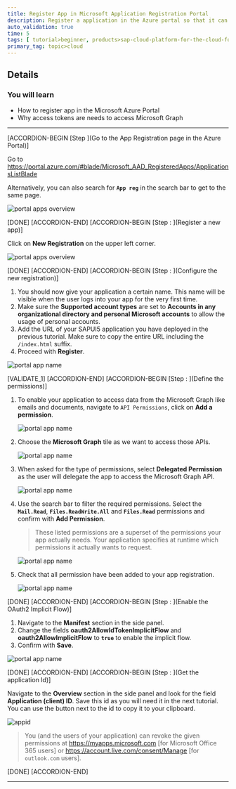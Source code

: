 ```yaml
---
title: Register App in Microsoft Application Registration Portal
description: Register a application in the Azure portal so that it can be issues access tokens
auto_validation: true
time: 5
tags: [ tutorial>beginner, products>sap-cloud-platform-for-the-cloud-foundry-environment]
primary_tag: topic>cloud
---
```


## Details
### You will learn
  - How to register app in the Microsoft Azure Portal
  - Why access tokens are needs to access Microsoft Graph

---

[ACCORDION-BEGIN [Step ](Go to the App Registration page in the Azure Portal)]

Go to <https://portal.azure.com/#blade/Microsoft_AAD_RegisteredApps/ApplicationsListBlade>

Alternatively, you can also search for **`App reg`** in the search bar to get to the same page.

![portal apps overview](./ms-portal-search.png)



[DONE]
[ACCORDION-END]
[ACCORDION-BEGIN [Step : ](Register a new app)]

Click on **New Registration** on the upper left corner.


![portal apps overview](./ms-portal-app-new.png)


[DONE]
[ACCORDION-END]
[ACCORDION-BEGIN [Step : ](Configure the new registration)]


1. You should now give your application a certain name. This name will be visible when the user logs into your app for the very first time.
2. Make sure the **Supported account types** are set to **Accounts in any organizational directory and personal Microsoft accounts** to allow the usage of personal accounts.
3. Add the URL of your SAPUI5 application you have deployed in the previous tutorial. Make sure to copy the entire URL including the `/index.html` suffix.
4. Proceed with **Register**.

![portal app name](./ms-portal-app-name.png)


[VALIDATE_1]
[ACCORDION-END]
[ACCORDION-BEGIN [Step : ](Define the permissions)]

1. To enable your application to access data from the Microsoft Graph like emails and documents, navigate to `API Permissions`, click on **Add a permission**.

    ![portal app name](./ms-portal-goto-permission.png)

2. Choose the **Microsoft Graph** tile as we want to access those APIs.

    ![portal app name](./ms-portal-msgraph-permission.png)

3. When asked for the type of permissions, select **Delegated Permission** as the user will delegate the app to access the Microsoft Graph API.

     ![portal app name](./ms-portal-delegated-permission.png)

4. Use the search bar to filter the required permissions. Select the **`Mail.Read`**, **`Files.ReadWrite.All`** and  **`Files.Read`** permissions and confirm with **Add Permission**.

    > These listed permissions are a superset of the permissions your app actually needs. Your application specifies at runtime which permissions it actually wants to request.

     ![portal app name](./ms-portal-select-permission.png)

5. Check that all permission have been added to your app registration.

      ![portal app name](./ms-portal-check-permission.png)


[DONE]
[ACCORDION-END]
[ACCORDION-BEGIN [Step : ](Enable the OAuth2 Implicit Flow)]

1. Navigate to the **Manifest** section in the side panel.
2. Change the fields **oauth2AllowIdTokenImplicitFlow** and **oauth2AllowImplicitFlow** to **`true`** to enable the implicit flow.
3. Confirm with **Save**.

![portal app name](./ms-portal-enable-oauth2.png)


[DONE]
[ACCORDION-END]
[ACCORDION-BEGIN [Step : ](Get the application Id)]

Navigate to the **Overview** section in the side panel and look for the field  **Application (client) ID**. Save this id as you will need it in the next tutorial. You can use the button next to the id to copy it to your clipboard.

![appid](./appid.png)

> You (and the users of your application) can revoke the given permissions at <https://myapps.microsoft.com> [for Microsoft Office 365 users] or <https://account.live.com/consent/Manage> [for `outlook.com` users].

[DONE]
[ACCORDION-END]

---
